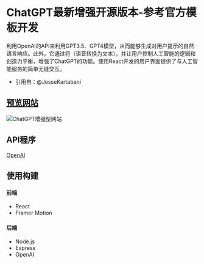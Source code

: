 # ChatGPT最新增强开源版本-参考官方模板开发
利用OpenAI的API来利用GPT3.5、GPT4模型，从而能够生成对用户提示的自然语言响应。此外，它通过将（语音转换为文本），并让用户控制人工智能的逻辑和创造力平衡，增强了ChatGPT的功能。使用React开发的用户界面提供了与人工智能服务的简单无缝交互。 
- 引用自：@JesseKartabani
## [预览网站](https://chat-gpt-enhanced.web.app/)
![ChatGPT增强型网站](https://user-images.githubusercontent.com/69617120/217255111-32176fa5-643e-42ca-812c-47b73194088c.PNG)
## API程序
[OpenAI](https://openai.com/api/)
## 使用构建

#### 前端
- React
- Framer Motion
#### 后端
- Node.js
- Express
- OpenAI
